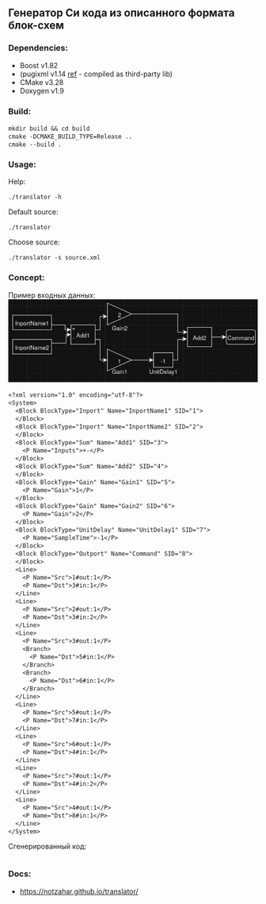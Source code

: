 ## Генератор Си кода из описанного формата блок-схем

### Dependencies:
- Boost v1.82
- (pugixml v1.14 [ref](https://github.com/zeux/pugixml) - compiled as third-party lib)
- CMake v3.28
- Doxygen v1.9

### Build:
```
mkdir build && cd build
cmake -DCMAKE_BUILD_TYPE=Release ..
cmake --build .
```

### Usage:
Help:
```
./translator -h
```

Default source:
```
./translator
```

Choose source:
```
./translator -s source.xml
```

### Concept:
Пример входных данных:
![Example](example_scheme.png)

```
<?xml version="1.0" encoding="utf-8"?>
<System>
  <Block BlockType="Inport" Name="InportName1" SID="1">
  </Block>
  <Block BlockType="Inport" Name="InportName2" SID="2">
  </Block>
  <Block BlockType="Sum" Name="Add1" SID="3">
    <P Name="Inputs">+-</P>
  </Block>
  <Block BlockType="Sum" Name="Add2" SID="4">
  </Block>
  <Block BlockType="Gain" Name="Gain1" SID="5">
    <P Name="Gain">1</P>
  </Block>
  <Block BlockType="Gain" Name="Gain2" SID="6">
    <P Name="Gain">2</P>
  </Block>
  <Block BlockType="UnitDelay" Name="UnitDelay1" SID="7">
    <P Name="SampleTime">-1</P>
  </Block>
  <Block BlockType="Outport" Name="Command" SID="8">
  </Block>
  <Line>
    <P Name="Src">1#out:1</P>
    <P Name="Dst">3#in:1</P>
  </Line>
  <Line>
    <P Name="Src">2#out:1</P>
    <P Name="Dst">3#in:2</P>
  </Line>
  <Line>
    <P Name="Src">3#out:1</P>
    <Branch>
      <P Name="Dst">5#in:1</P>
    </Branch>
    <Branch>
      <P Name="Dst">6#in:1</P>
    </Branch>
  </Line>
  <Line>
    <P Name="Src">5#out:1</P>
    <P Name="Dst">7#in:1</P>
  </Line>
  <Line>
    <P Name="Src">6#out:1</P>
    <P Name="Dst">4#in:1</P>
  </Line>
  <Line>
    <P Name="Src">7#out:1</P>
    <P Name="Dst">4#in:2</P>
  </Line>
  <Line>
    <P Name="Src">4#out:1</P>
    <P Name="Dst">8#in:1</P>
  </Line>
</System>
```

Сгенерированный код:
```

```

### Docs:
- https://notzahar.github.io/translator/

